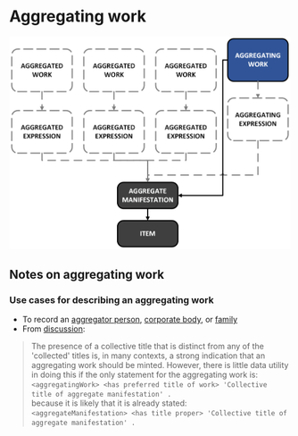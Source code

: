 # Aggregating work
![aggregating work, aggregate manifestation, and item](../images/aging_w.png)

## Notes on aggregating work

### Use cases for describing an aggregating work
- To record an [aggregator person](http://rdaregistry.info/Elements/w/P10448), [corporate body](http://rdaregistry.info/Elements/w/P10542), or [family](http://rdaregistry.info/Elements/w/P10589)
- From [discussion](https://github.com/uwlib-cams/sinopia_maps/discussions/180#discussioncomment-7641895):

> The presence of a collective title that is distinct from any of the 'collected' titles is, in many contexts, a strong indication that an aggregating work should be minted. However, there is little data utility in doing this if the only statement for the aggregating work is:  
> `<aggregatingWork> <has preferred title of work> 'Collective title of aggregate manifestation' .`  
> because it is likely that it is already stated:  
> `<aggregateManifestation> <has title proper> 'Collective title of aggregate manifestation' .`  


